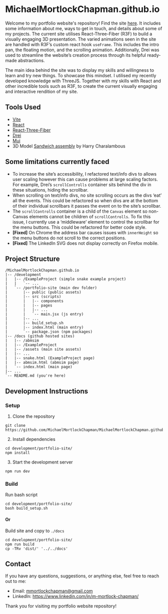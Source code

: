 # MichaelMortlockChapman.github.io
Welcome to my portfolio website's repository! Find the site [here](https://michaelmortlockchapman.github.io/). It includes some information about me, ways to get in touch, and details about some of my projects. The current site utilises React-Three-Fiber (R3F) to build a visually engaging 3D presentation. The varied animations seen in the site are handled with R3F’s custom react hook `useFrame`. This includes the intro pan, the floating motion, and the scrolling animation. Additionally, Drei was used to streamline the website’s creation process through its helpful ready-made abstractions.

The main idea behind the site was to display my skills and willingness to learn and try new things. To showcase this mindset. I utilised my recently developed knowledge with ThreeJS. Together with my skills with React and other incredible tools such as R3F, to create the current visually engaging and interactive rendition of my site.

## Tools Used
- [Vite](https://vitejs.dev/)
- [React](https://react.dev/)
- [React-Three-Fiber](https://github.com/pmndrs/react-three-fiber)
- [Drei](https://github.com/pmndrs/drei)
- [Mui](https://mui.com/)
- 3D Model  [Sandwich assembly](https://skfb.ly/ozG7Q) by Harry Charalambous

## Some limitations currently faced
-	To increase the site’s accessibility, I refactored text/info divs to allows user scaling however this can cause problems at large scaling factors. For example, Drei’s `scrollControlls` container sits behind the div in these situations, hiding the scrollbar.
-	When scrolling on text/info divs, no site scrolling occurs as the divs ‘eat’ all the events. This could  be refactored so when divs are at the bottom of their individual scrollbars it passes the event on to the site’s scrollbar.
-	The `scrollControlls` container is a child of the `Canvas` element so non-Canvas elements cannot be children of `scrollControlls`. To fix this issue, I currently use a ‘middleware’ element to control the scrollbar for the menu buttons. This could be refactored for better code style.
-	<b>[Fixed]</b> On Chrome the address bar causes issues with `innerHeight` so the menu buttons do not scroll to the correct positions.
-	<b>[Fixed]</b> The LinkedIn SVG does not display correctly on Firefox mobile.

## Project Structure
```
/MichaelMortlockChapman.github.io
|-- /development
|   |-- /ExampleProject (simple snake example project)
|   |   `-- ...
|   `-- /portfolio-site (main dev folder)
|       |-- public (public assets)
|       |-- src (scripts)
|       |   |-- components
|       |   |-- pages
|       |   |-- ...
|       |   `-- main.jsx (js entry)
|       |-- ...
|       |-- build_setup.sh
|       |-- index.html (main entry)
|       `-- package.json (npm packages)
|-- /docs (github hosted sites)
|   |-- /abmsim
|   |-- /ExampleProject
|   |-- /assets (main site assets)
|   |-- ...
|   |-- snake.html (ExampleProject page)
|   |-- abmsim.html (abmsim page)
|   `-- index.html (main page)
|-- ...
`-- README.md (you're here)
```

## Development Instructions
### Setup
1. Clone the repository
```
git clone https://github.com/MichaelMortlockChapman/MichaelMortlockChapman.github.io.git
```
2. Install dependencies
```
cd development/portfolio-site/
npm install
```
3. Start the development server
```
npm run dev
```

### Build
Run bash script
```
cd development/portfolio-site/
bash build_setup.sh 
```
#### Or
 
Build site and copy to `./docs`
```
cd development/portfolio-site/
npm run build
cp -TRv 'dist/' '../../docs' 
```

## Contact
If you have any questions, suggestions, or anything else, feel free to reach out to me:
- Email: mmortlockchapman@gmail.com
- LinkedIn: https://www.linkedin.com/in/m-mortlock-chapman/

Thank you for visiting my portfolio website repository!
